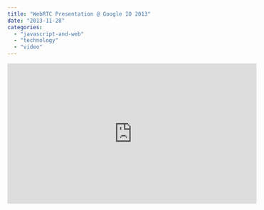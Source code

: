 ```yaml
---
title: "WebRTC Presentation @ Google IO 2013"
date: "2013-11-28"
categories: 
  - "javascript-and-web"
  - "technology"
  - "video"
---
```


<iframe width="560" height="315" src="https://www.youtube.com/embed/p2HzZkd2A40" frameborder="0" allow="accelerometer; autoplay; clipboard-write; encrypted-media; gyroscope; picture-in-picture" allowfullscreen></iframe>
